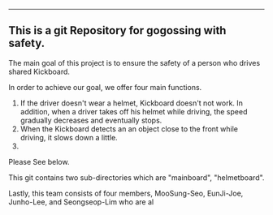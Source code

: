 ------------------------------------------------------------------------------------------------------------------------------------------------------------
This is a git Repository for gogossing with safety.
------------------------------------------------------------------------------------------------------------------------------------------------------------

The main goal of this project is to ensure the safety of a person who drives shared Kickboard. 

In order to achieve our goal, we offer four main functions. 

1) If the driver doesn't wear a helmet, Kickboard doesn't not work. In addition, when a driver takes off his helmet while driving, the speed gradually decreases and eventually stops.
2) When the Kickboard detects an an object close to the front while driving, it slows down a little.
3) 


Please See below.

This git contains two sub-directories which are "mainboard", "helmetboard". 










Lastly, this team consists of four members, MooSung-Seo, EunJi-Joe, Junho-Lee, and Seongseop-Lim who are al
